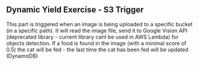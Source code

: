 ## Dynamic Yield Exercise - S3 Trigger

This part is triggered when an image is being uploaded to a specific bucket (in a specific path). It will read the image file, send it to Google Vision API (deprecated library - current library cant be used in AWS Lambda) for objects detection. If a food is found in the image (with a minimal score of 0.5) the cat will be fed - the last time the cat has been fed will be updated (DynamoDB)